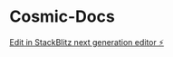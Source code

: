# Cosmic-Docs

[Edit in StackBlitz next generation editor ⚡️](https://stackblitz.com/~/github.com/fah-04/Cosmic-Docs)